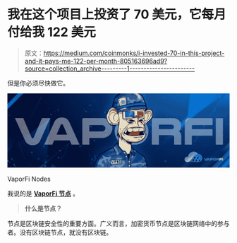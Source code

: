 # 我在这个项目上投资了 70 美元，它每月付给我 122 美元

> 原文：<https://medium.com/coinmonks/i-invested-70-in-this-project-and-it-pays-me-122-per-month-805163696ad9?source=collection_archive---------1----------------------->

但是你必须尽快做它。

![](img/ca1c086b110702608eb3e4753d4c8e19.png)

VaporFi Nodes

我说的是 [**VaporFi 节点**](https://app.vapornodes.finance/) 。

> **什么是节点？**

节点是区块链安全性的重要方面。广义而言，加密货币节点是区块链网络中的参与者。没有区块链节点，就没有区块链。